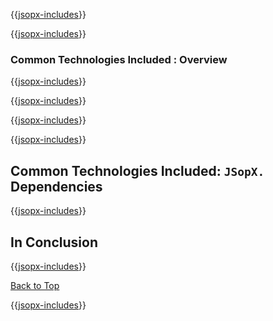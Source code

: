 ﻿{{[jsopx-includes](./DocsX/AllGlobal/Master/Includes/Content/Template/Technologies/CommonTechnologiesIncluded/Header.md)}}

<!-- START JSOPX NOVA DOCX HEADER
group: 'Technologies'
subGroup: 'Common Technologies Included'
isDraft: true
isProductionReady: true
toc: true
END JSOPX NOVA DOCX HEADER -->

{{[jsopx-includes](./DocsX/AllGlobal/Master/Includes/Content/Common/Draft-Notice.md)}}

### Common Technologies Included : Overview

{{[jsopx-includes](./DocsX/AllGlobal/Master/Includes/Content/Template/Technologies/CommonTechnologiesIncluded/Overview.md)}}

{{[jsopx-includes](./DocsX/AllGlobal/Master/Includes/Content/Common/Current-Phase.md)}}

{{[jsopx-includes](./DocsX/AllGlobal/Master/Includes/Content/Template/Technologies/CommonTechnologiesIncluded/BodyContent.md)}}

{{[jsopx-includes](./DocsX/AllGlobal/Master/Includes/Content/Common/Alerts-Current.md)}}


## Common Technologies Included: `JSopX.` Dependencies

{{[jsopx-includes](./DocsX/AllGlobal/Master/Includes/Content/Template/Technologies/CommonTechnologiesIncluded/JsopxDependencies.md)}}

## In Conclusion

{{[jsopx-includes](./DocsX/AllGlobal/Master/Includes/Content/Template/Technologies/CommonTechnologiesIncluded/InConclusion.md)}}

[Back to Top](#table-of-contents)

{{[jsopx-includes](./DocsX/AllGlobal/Master/Includes/Layout/Footer.md)}}